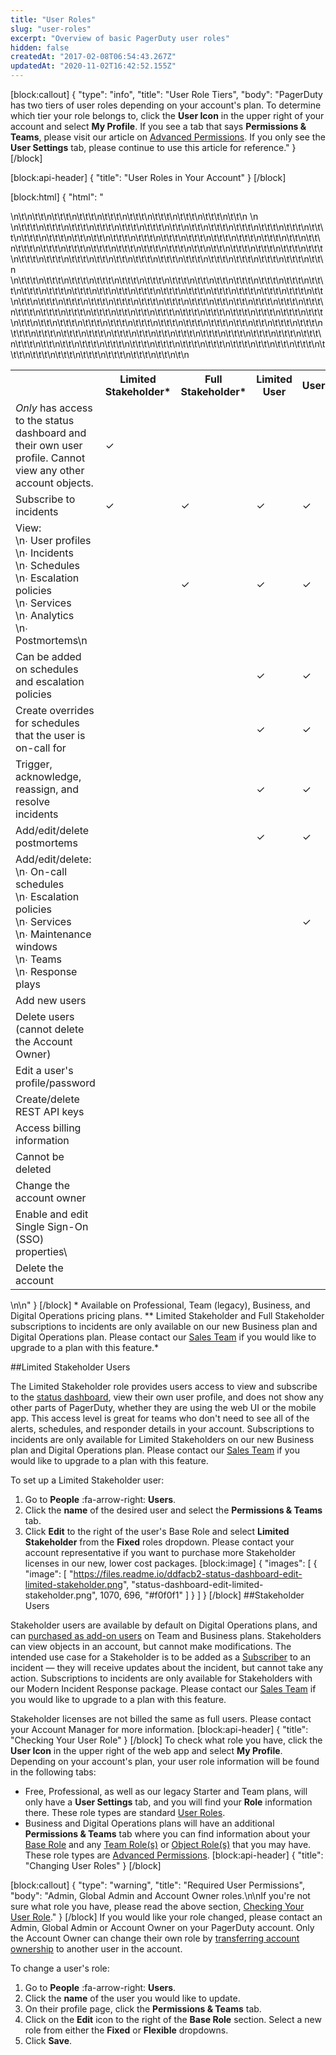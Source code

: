 ```yaml
---
title: "User Roles"
slug: "user-roles"
excerpt: "Overview of basic PagerDuty user roles"
hidden: false
createdAt: "2017-02-08T06:54:43.267Z"
updatedAt: "2020-11-02T16:42:52.155Z"
---
```

[block:callout]
{
  "type": "info",
  "title": "User Role Tiers",
  "body": "PagerDuty has two tiers of user roles depending on your account's plan. To determine which tier your role belongs to, click the **User Icon** in the upper right of your account and select **My Profile**. If you see a tab that says **Permissions & Teams**, please visit our article on [Advanced Permissions](https://support.pagerduty.com/docs/advanced-permissions). If you only see the **User Settings** tab, please continue to use this article for reference."
}
[/block]

[block:api-header]
{
  "title": "User Roles in Your Account"
}
[/block]

[block:html]
{
  "html": "<div><table>\n\t<tbody>\n\t\t<tr>\n\t\t\t<td></td>\n\t\t\t<th>Limited Stakeholder*</th>\n\t\t\t<th>Full Stakeholder*</th>\n\t\t\t<th>Limited User</th>\n\t\t\t<th>User</th>\n\t\t\t<th>Admin</th>\n\t\t\t<th>Account Owner</th>\n\t\t</tr>\n    <tr>\n      <td><i>Only</i> has access to the status dashboard and their own user profile. Cannot view any other account objects.</td>\n\t\t\t<td>✓</td>\n\t\t\t<td></td>\n\t\t\t<td></td>\n\t\t\t<td></td>\n\t\t\t<td></td>\n\t\t\t<td></td>\n\t\t</tr>\n\t\t<tr>\n\t\t\t<td>Subscribe to incidents</td>\n\t\t\t<td>✓ **</td>\n\t\t\t<td>✓</td>\n\t\t\t<td>✓</td>\n\t\t\t<td>✓</td>\n\t\t\t<td>✓</td>\n\t\t\t<td>✓</td>\n\t\t</tr>\n\t\t<tr>\n\t\t\t<td>View:<br>\n∙ User profiles<br>\n∙ Incidents<br>\n∙ Schedules<br>\n∙ Escalation policies<br>\n∙ Services<br>\n∙ Analytics<br>\n∙ Postmortems\n      </td>\n\t\t\t<td></td>\n\t\t\t<td>✓</td>\n\t\t\t<td>✓</td>\n\t\t\t<td>✓</td>\n\t\t\t<td>✓</td>\n\t\t\t<td>✓</td>\n\t\t</tr>\n\t\t<tr>\n\t\t\t<td>Can be added on schedules and escalation policies</td>\n\t\t\t<td></td>\n\t\t\t<td></td>\n\t\t\t<td>✓</td>\n\t\t\t<td>✓</td>\n\t\t\t<td>✓</td>\n\t\t\t<td>✓</td>\n\t\t</tr>\n\t\t<tr>\n\t\t\t<td>Create overrides for schedules that the user is on-call for</td>\n\t\t\t<td></td>\n\t\t\t<td></td>\n\t\t\t<td>✓</td>\n\t\t\t<td>✓</td>\n\t\t\t<td>✓</td>\n\t\t\t<td>✓</td>\n\t\t</tr>\n\t\t<tr>\n\t\t\t<td>Trigger, acknowledge, reassign, and resolve incidents</td>\n\t\t\t<td></td>\n\t\t\t<td></td>\n\t\t\t<td>✓</td>\n\t\t\t<td>✓</td>\n\t\t\t<td>✓</td>\n\t\t\t<td>✓</td>\n\t\t</tr>\n    <tr>\n\t\t\t<td>Add/edit/delete postmortems</td>\n\t\t\t<td></td>\n\t\t\t<td></td>\n\t\t\t<td>✓</td>\n\t\t\t<td>✓</td>\n\t\t\t<td>✓</td>\n\t\t\t<td>✓</td>\n\t\t</tr>\n\t\t<tr>\n\t\t\t<td>Add/edit/delete:<br>\n∙ On-call schedules<br>\n∙ Escalation policies<br>\n∙ Services<br>\n∙ Maintenance windows<br>\n∙ Teams<br>\n∙ Response plays</td>\n\t\t\t<td></td>\n\t\t\t<td></td>\n\t\t\t<td></td>\n\t\t\t<td>✓</td>\n\t\t\t<td>✓</td>\n\t\t\t<td>✓</td>\n\t\t</tr>\n\t\t<tr>\n\t\t\t<td>Add new users</td>\n\t\t\t<td></td>\n\t\t\t<td></td>\n\t\t\t<td></td>\n\t\t\t<td></td>\n\t\t\t<td>✓</td>\n\t\t\t<td>✓</td>\n\t\t</tr>\n\t\t<tr>\n\t\t\t<td>Delete users (cannot delete the Account Owner)</td>\n\t\t\t<td></td>\n\t\t\t<td></td>\n\t\t\t<td></td>\n\t\t\t<td></td>\n\t\t\t<td>✓</td>\n\t\t\t<td>✓</td>\n\t\t</tr>\n\t\t<tr>\n\t\t\t<td>Edit a user's profile/password</td>\n\t\t\t<td></td>\n\t\t\t<td></td>\n\t\t\t<td></td>\n\t\t\t<td></td>\n\t\t\t<td>✓</td>\n\t\t\t<td>✓</td>\n\t\t</tr>\n\t\t<tr>\n\t\t\t<td>Create/delete REST API keys</td>\n\t\t\t<td></td>\n\t\t\t<td></td>\n\t\t\t<td></td>\n\t\t\t<td></td>\n\t\t\t<td>✓</td>\n\t\t\t<td>✓</td>\n\t\t</tr>\n\t\t<tr>\n\t\t\t<td>Access billing information</td>\n\t\t\t<td></td>\n\t\t\t<td></td>\n\t\t\t<td></td>\n\t\t\t<td></td>\n\t\t\t<td></td>\n\t\t\t<td>✓</td>\n\t\t</tr>\n\t\t<tr>\n\t\t\t<td>Cannot be deleted</td>\n\t\t\t<td></td>\n\t\t\t<td></td>\n\t\t\t<td></td>\n\t\t\t<td></td>\n\t\t\t<td></td>\n\t\t\t<td>✓</td>\n\t\t</tr>\n\t\t<tr>\n\t\t\t<td>Change the account owner</td>\n\t\t\t<td></td>\n\t\t\t<td></td>\n\t\t\t<td></td>\n\t\t\t<td></td>\n\t\t\t<td></td>\n\t\t\t<td>✓</td>\n\t\t</tr>\n\t\t<tr>\n\t\t\t<td>Enable and edit Single Sign-On (SSO) properties\\*</td>\n\t\t\t<td></td>\n\t\t\t<td></td>\n\t\t\t<td></td>\n\t\t\t<td></td>\n\t\t\t<td></td>\n\t\t\t<td>✓</td>\n\t\t</tr>\n\t\t<tr>\n\t\t\t<td>Delete the account</td>\n\t\t\t<td></td>\n\t\t\t<td></td>\n\t\t\t<td></td>\n\t\t\t<td></td>\n\t\t\t<td></td>\n\t\t\t<td>✓</td>\n\t\t</tr>\n\t</tbody>\n</table></div>\n\n<style>table , td, th {\n\tborder: 1px solid #595959;\n\tborder-collapse: collapse;\n  font-size: 12px\n}\ntd, th {\n\tpadding: 3px;\n\twidth: 80%;\n\theight: 25px;\n}\nth {\n\tbackground: #DCDCDC;\n}\n.even {\n\tbackground: #fbf8f0;\n}\n.odd {\n\tbackground: #fefcf9;\n}\n</style>"
}
[/block]
\** Available on Professional, Team (legacy), Business, and Digital Operations pricing plans.*
\*** Limited Stakeholder and Full Stakeholder subscriptions to incidents are only available on our new Business plan and Digital Operations plan. Please contact our [Sales Team](https://www.pagerduty.com/contact-sales/) if you would like to upgrade to a plan with this feature.*

##Limited Stakeholder Users

The Limited Stakeholder role provides users access to view and subscribe to the [status dashboard](https://support.pagerduty.com/docs/status-dashboard), view their own user profile, and does not show any other parts of PagerDuty, whether they are using the web UI or the mobile app. This access level is great for teams who don't need to see all of the alerts, schedules, and responder details in your account. Subscriptions to incidents are only available for Limited Stakeholders on our new Business plan and Digital Operations plan. Please contact our [Sales Team](https://www.pagerduty.com/contact-sales/) if you would like to upgrade to a plan with this feature.

To set up a Limited Stakeholder user:

1. Go to **People** :fa-arrow-right: **Users**.
2. Click the **name** of the desired user and select the **Permissions & Teams** tab.
3.  Click **Edit** to the right of the user's Base Role and select **Limited Stakeholder** from the **Fixed** roles dropdown. Please contact your account representative if you want to purchase more Stakeholder licenses in our new, lower cost packages.
[block:image]
{
  "images": [
    {
      "image": [
        "https://files.readme.io/ddfacb2-status-dashboard-edit-limited-stakeholder.png",
        "status-dashboard-edit-limited-stakeholder.png",
        1070,
        696,
        "#f0f0f1"
      ]
    }
  ]
}
[/block]
##Stakeholder Users

Stakeholder users are available by default on Digital Operations plans, and can [purchased as add-on users](https://www.pagerduty.com/pricing/) on Team and Business plans. Stakeholders can view objects in an account, but cannot make modifications. The intended use case for a Stakeholder is to be added as a [Subscriber](doc:adding-users-to-existing-incidents#section-add-and-notify-subscribers) to an incident — they will receive updates about the incident, but cannot take any action. Subscriptions to incidents are only available for Stakeholders with our Modern Incident Response package. Please contact our [Sales Team](https://www.pagerduty.com/contact-sales/) if you would like to upgrade to a plan with this feature.

Stakeholder licenses are not billed the same as full users. Please contact your Account Manager for more information.
[block:api-header]
{
  "title": "Checking Your User Role"
}
[/block]
To check what role you have, click the **User Icon** in the upper right of the web app and select **My Profile**. Depending on your account's plan, your user role information will be found in the following tabs:
- Free, Professional, as well as our legacy Starter and Team plans, will only have a **User Settings** tab, and you will find your **Role** information there. These role types are standard [User Roles](https://support.pagerduty.com/docs/user-roles#section-user-roles-in-your-account).
- Business and Digital Operations plans will have an additional **Permissions & Teams** tab where you can find information about your [Base Role](https://support.pagerduty.com/docs/advanced-permissions#section-base-roles) and any [Team Role(s)](https://support.pagerduty.com/docs/advanced-permissions#section-team-roles) or [Object Role(s)](https://support.pagerduty.com/docs/advanced-permissions#section-object-roles) that you may have. These role types are [Advanced Permissions](https://support.pagerduty.com/docs/advanced-permissions).
[block:api-header]
{
  "title": "Changing User Roles"
}
[/block]

[block:callout]
{
  "type": "warning",
  "title": "Required User Permissions",
  "body": "Admin, Global Admin and Account Owner roles.\n\nIf you're not sure what role you have, please read the above section, [Checking Your User Role](https://support.pagerduty.com/v1/docs/user-roles#section-checking-your-user-role)."
}
[/block]
If you would like your role changed, please contact an Admin, Global Admin or Account Owner on your PagerDuty account. Only the Account Owner can change their own role by [transferring account ownership](doc:change-account-owner) to another user in the account.

To change a user's role:
1. Go to **People** :fa-arrow-right: **Users**.
2. Click the **name** of the user you would like to update.
3. On their profile page, click the **Permissions & Teams** tab.
4. Click on the **Edit** icon to the right of the **Base Role** section. Select a new role from either the **Fixed** or **Flexible** dropdowns.
5. Click **Save**.